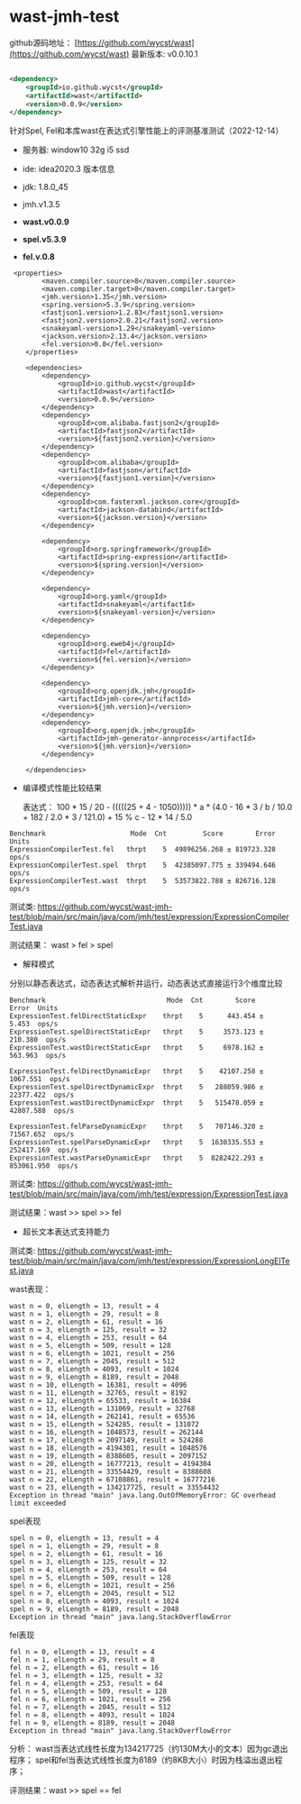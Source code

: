 # wast-jmh-test

github源码地址：
[https://github.com/wycst/wast](https://github.com/wycst/wast) 
最新版本: v0.0.10.1

```xml

<dependency>
    <groupId>io.github.wycst</groupId>
    <artifactId>wast</artifactId>
    <version>0.0.9</version>
</dependency>
```

针对Spel, Fel和本库wast在表达式引擎性能上的评测基准测试（2022-12-14）

- 服务器: window10 32g i5 ssd
- ide: idea2020.3
版本信息

- jdk: 1.8.0_45
- jmh.v1.3.5
- **wast.v0.0.9**
- **spel.v5.3.9**
- **fel.v.0.8**

~~~
 <properties>
        <maven.compiler.source>8</maven.compiler.source>
        <maven.compiler.target>8</maven.compiler.target>
        <jmh.version>1.35</jmh.version>
        <spring.version>5.3.9</spring.version>
        <fastjson1.version>1.2.83</fastjson1.version>
        <fastjson2.version>2.0.21</fastjson2.version>
        <snakeyaml-version>1.29</snakeyaml-version>
        <jackson.version>2.13.4</jackson.version>
        <fel.version>0.8</fel.version>
    </properties>

    <dependencies>
        <dependency>
            <groupId>io.github.wycst</groupId>
            <artifactId>wast</artifactId>
            <version>0.0.9</version>
        </dependency>
        <dependency>
            <groupId>com.alibaba.fastjson2</groupId>
            <artifactId>fastjson2</artifactId>
            <version>${fastjson2.version}</version>
        </dependency>
        <dependency>
            <groupId>com.alibaba</groupId>
            <artifactId>fastjson</artifactId>
            <version>${fastjson1.version}</version>
        </dependency>
        <dependency>
            <groupId>com.fasterxml.jackson.core</groupId>
            <artifactId>jackson-databind</artifactId>
            <version>${jackson.version}</version>
        </dependency>

        <dependency>
            <groupId>org.springframework</groupId>
            <artifactId>spring-expression</artifactId>
            <version>${spring.version}</version>
        </dependency>

        <dependency>
            <groupId>org.yaml</groupId>
            <artifactId>snakeyaml</artifactId>
            <version>${snakeyaml-version}</version>
        </dependency>

        <dependency>
            <groupId>org.eweb4j</groupId>
            <artifactId>fel</artifactId>
            <version>${fel.version}</version>
        </dependency>

        <dependency>
            <groupId>org.openjdk.jmh</groupId>
            <artifactId>jmh-core</artifactId>
            <version>${jmh.version}</version>
        </dependency>
        <dependency>
            <groupId>org.openjdk.jmh</groupId>
            <artifactId>jmh-generator-annprocess</artifactId>
            <version>${jmh.version}</version>
        </dependency>

    </dependencies>
~~~

- 编译模式性能比较结果
  
  表达式： 100 * 15 / 20 - (((((25 + 4 - 1050))))) * a * (4.0 - 16 * 3 / b / 10.0 + 182 / 2.0 * 3 / 121.0) + 15 % c - 12 * 14 / 5.0

~~~
Benchmark                     Mode  Cnt         Score        Error  Units
ExpressionCompilerTest.fel   thrpt    5  49896256.268 ± 819723.328  ops/s
ExpressionCompilerTest.spel  thrpt    5  42385097.775 ± 339494.646  ops/s
ExpressionCompilerTest.wast  thrpt    5  53573822.788 ± 826716.128  ops/s
~~~
测试类: https://github.com/wycst/wast-jmh-test/blob/main/src/main/java/com/jmh/test/expression/ExpressionCompilerTest.java

测试结果： wast > fel > spel <br>

- 解释模式

分别以静态表达式，动态表达式解析并运行，动态表达式直接运行3个维度比较
~~~
Benchmark                              Mode  Cnt        Score        Error  Units
ExpressionTest.felDirectStaticExpr    thrpt    5      443.454 ±      5.453  ops/s
ExpressionTest.spelDirectStaticExpr   thrpt    5     3573.123 ±    210.380  ops/s
ExpressionTest.wastDirectStaticExpr   thrpt    5     6978.162 ±    563.963  ops/s

ExpressionTest.felDirectDynamicExpr   thrpt    5    42107.258 ±   1067.551  ops/s
ExpressionTest.spelDirectDynamicExpr  thrpt    5   288059.986 ±  22377.422  ops/s
ExpressionTest.wastDirectDynamicExpr  thrpt    5   515478.059 ±  42807.588  ops/s

ExpressionTest.felParseDynamicExpr    thrpt    5   707146.320 ±  71567.652  ops/s
ExpressionTest.spelParseDynamicExpr   thrpt    5  1630335.553 ± 252417.169  ops/s
ExpressionTest.wastParseDynamicExpr   thrpt    5  8282422.293 ± 853061.950  ops/s

~~~

测试类: https://github.com/wycst/wast-jmh-test/blob/main/src/main/java/com/jmh/test/expression/ExpressionTest.java

测试结果：wast >> spel >> fel

- 超长文本表达式支持能力

测试类: https://github.com/wycst/wast-jmh-test/blob/main/src/main/java/com/jmh/test/expression/ExpressionLongElTest.java

wast表现：
```
wast n = 0, elLength = 13, result = 4
wast n = 1, elLength = 29, result = 8
wast n = 2, elLength = 61, result = 16
wast n = 3, elLength = 125, result = 32
wast n = 4, elLength = 253, result = 64
wast n = 5, elLength = 509, result = 128
wast n = 6, elLength = 1021, result = 256
wast n = 7, elLength = 2045, result = 512
wast n = 8, elLength = 4093, result = 1024
wast n = 9, elLength = 8189, result = 2048
wast n = 10, elLength = 16381, result = 4096
wast n = 11, elLength = 32765, result = 8192
wast n = 12, elLength = 65533, result = 16384
wast n = 13, elLength = 131069, result = 32768
wast n = 14, elLength = 262141, result = 65536
wast n = 15, elLength = 524285, result = 131072
wast n = 16, elLength = 1048573, result = 262144
wast n = 17, elLength = 2097149, result = 524288
wast n = 18, elLength = 4194301, result = 1048576
wast n = 19, elLength = 8388605, result = 2097152
wast n = 20, elLength = 16777213, result = 4194304
wast n = 21, elLength = 33554429, result = 8388608
wast n = 22, elLength = 67108861, result = 16777216
wast n = 23, elLength = 134217725, result = 33554432
Exception in thread "main" java.lang.OutOfMemoryError: GC overhead limit exceeded
```

spel表现
```
spel n = 0, elLength = 13, result = 4
spel n = 1, elLength = 29, result = 8
spel n = 2, elLength = 61, result = 16
spel n = 3, elLength = 125, result = 32
spel n = 4, elLength = 253, result = 64
spel n = 5, elLength = 509, result = 128
spel n = 6, elLength = 1021, result = 256
spel n = 7, elLength = 2045, result = 512
spel n = 8, elLength = 4093, result = 1024
spel n = 9, elLength = 8189, result = 2048
Exception in thread "main" java.lang.StackOverflowError
```

fel表现

```
fel n = 0, elLength = 13, result = 4
fel n = 1, elLength = 29, result = 8
fel n = 2, elLength = 61, result = 16
fel n = 3, elLength = 125, result = 32
fel n = 4, elLength = 253, result = 64
fel n = 5, elLength = 509, result = 128
fel n = 6, elLength = 1021, result = 256
fel n = 7, elLength = 2045, result = 512
fel n = 8, elLength = 4093, result = 1024
fel n = 9, elLength = 8189, result = 2048
Exception in thread "main" java.lang.StackOverflowError
```
分析：
wast当表达式线性长度为134217725（约130M大小的文本）因为gc退出程序；
spel和fel当表达式线性长度为8189（约8KB大小）时因为栈溢出退出程序；

评测结果：wast >> spel == fel

